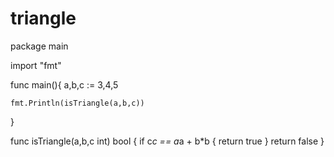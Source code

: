 # triangle
package main

import "fmt"

func main(){
	a,b,c := 3,4,5
	
	fmt.Println(isTriangle(a,b,c))

}

func isTriangle(a,b,c int) bool {
	if c*c == a*a + b*b {
		return true
	}
	return false
}